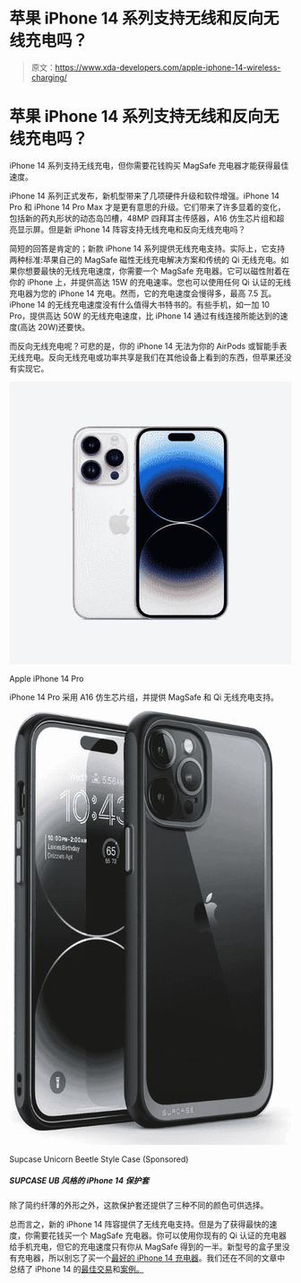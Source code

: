 # 苹果 iPhone 14 系列支持无线和反向无线充电吗？

> 原文：<https://www.xda-developers.com/apple-iphone-14-wireless-charging/>

# 苹果 iPhone 14 系列支持无线和反向无线充电吗？

iPhone 14 系列支持无线充电，但你需要花钱购买 MagSafe 充电器才能获得最佳速度。

iPhone 14 系列正式发布，新机型带来了几项硬件升级和软件增强。iPhone 14 Pro 和 iPhone 14 Pro Max 才是更有意思的升级。它们带来了许多显着的变化，包括新的药丸形状的动态岛凹槽，48MP 四拜耳主传感器，A16 仿生芯片组和超亮显示屏。但是新 iPhone 14 阵容支持无线充电和反向无线充电吗？

简短的回答是肯定的；新款 iPhone 14 系列提供无线充电支持。实际上，它支持两种标准:苹果自己的 MagSafe 磁性无线充电解决方案和传统的 Qi 无线充电。如果你想要最快的无线充电速度，你需要一个 MagSafe 充电器。它可以磁性附着在你的 iPhone 上，并提供高达 15W 的充电速率。您也可以使用任何 Qi 认证的无线充电器为您的 iPhone 14 充电。然而，它的充电速度会慢得多，最高 7.5 瓦。iPhone 14 的无线充电速度没有什么值得大书特书的。有些手机，如一加 10 Pro，提供高达 50W 的无线充电速度，比 iPhone 14 通过有线连接所能达到的速度(高达 20W)还要快。

而反向无线充电呢？可悲的是，你的 iPhone 14 无法为你的 AirPods 或智能手表无线充电。反向无线充电或功率共享是我们在其他设备上看到的东西，但苹果还没有实现它。

 <picture>![The iPhone 14 Pro packs powerful A16 Bionic chipset, a new camera system, and a pill-shaped notch with Dynamic Island.](img/632c8f637614d9fe7144eb3eaa7990ce.png)</picture> 

Apple iPhone 14 Pro

iPhone 14 Pro 采用 A16 仿生芯片组，并提供 MagSafe 和 Qi 无线充电支持。

 <picture>![This case offers three different color options to choose from, in addition to a minimalistic, slim build.](img/a0ddf8a825d96bfea37b6a2da564c096.png)</picture> 

Supcase Unicorn Beetle Style Case (Sponsored)

##### SUPCASE UB 风格的 iPhone 14 保护套

除了简约纤薄的外形之外，这款保护套还提供了三种不同的颜色可供选择。

总而言之，新的 iPhone 14 阵容提供了无线充电支持。但是为了获得最快的速度，你需要花钱买一个 MagSafe 充电器。你可以使用你现有的 Qi 认证的充电器给手机充电，但它的充电速度只有你从 MagSafe 得到的一半。新型号的盒子里没有充电器，所以别忘了买一个[最好的 iPhone 14 充电器](https://www.xda-developers.com/best-apple-iphone-14-chargers/)。我们还在不同的文章中总结了 iPhone 14 的[最佳交易](https://www.xda-developers.com/best-apple-iphone-14-deals/)和[案例。](https://www.xda-developers.com/best-apple-iphone-14-cases/)